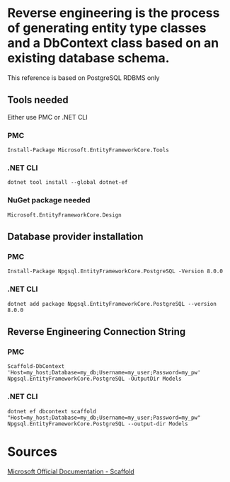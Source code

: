 # Reverse engineering is the process of generating entity type classes and a DbContext class based on an existing database schema.

This reference is based on PostgreSQL RDBMS only

## Tools needed
Either use PMC or .NET CLI

### PMC
`Install-Package Microsoft.EntityFrameworkCore.Tools`

### .NET CLI
`dotnet tool install --global dotnet-ef`

### NuGet package needed
`Microsoft.EntityFrameworkCore.Design`

## Database provider installation
### PMC
`Install-Package Npgsql.EntityFrameworkCore.PostgreSQL -Version 8.0.0`
### .NET CLI
`dotnet add package Npgsql.EntityFrameworkCore.PostgreSQL --version 8.0.0`

## Reverse Engineering Connection String
### PMC
`Scaffold-DbContext 'Host=my_host;Database=my_db;Username=my_user;Password=my_pw' Npgsql.EntityFrameworkCore.PostgreSQL -OutputDir Models`
### .NET CLI
`dotnet ef dbcontext scaffold "Host=my_host;Database=my_db;Username=my_user;Password=my_pw" Npgsql.EntityFrameworkCore.PostgreSQL --output-dir Models`

# Sources
[Microsoft Official Documentation - Scaffold](https://learn.microsoft.com/en-us/ef/core/managing-schemas/scaffolding/?tabs=dotnet-core-cli)
